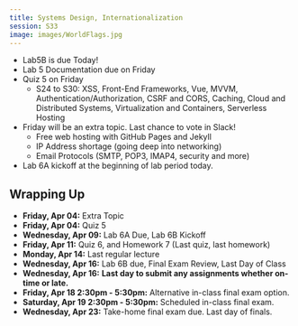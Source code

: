 ```yaml
---
title: Systems Design, Internationalization
session: S33
image: images/WorldFlags.jpg
---
```


* Lab5B is due Today!
* Lab 5 Documentation due on Friday
* Quiz 5 on Friday
    * S24 to S30: XSS, Front-End Frameworks, Vue, MVVM, Authentication/Authorization, CSRF and CORS, Caching, Cloud and Distributed Systems, Virtualization and Containers, Serverless Hosting
* Friday will be an extra topic. Last chance to vote in Slack!
    * Free web hosting with GitHub Pages and Jekyll
    * IP Address shortage (going deep into networking)
    * Email Protocols (SMTP, POP3, IMAP4, security and more)
* Lab 6A kickoff at the beginning of lab period today.

## Wrapping Up
* **Friday, Apr 04:** Extra Topic
* **Friday, Apr 04:** Quiz 5
* **Wednesday, Apr 09:** Lab 6A Due, Lab 6B Kickoff
* **Friday, Apr 11:** Quiz 6, and Homework 7 (Last quiz, last homework)
* **Monday, Apr 14:** Last regular lecture
* **Wednesday, Apr 16:** Lab 6B due, Final Exam Review, Last Day of Class
* **Wednesday, Apr 16:** **Last day to submit any assignments whether on-time or late.**
* **Friday, Apr 18 2:30pm - 5:30pm:** Alternative in-class final exam option.
* **Saturday, Apr 19 2:30pm - 5:30pm:** Scheduled in-class final exam.
* **Wednesday, Apr 23:** Take-home final exam due. Last day of finals.